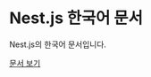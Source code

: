 # Nest.js 한국어 문서

Nest.js의 한국어 문서입니다.

[문서 보기](https://shin-jaeheon.github.io/docs-nestjs-kr/#/v6/)

